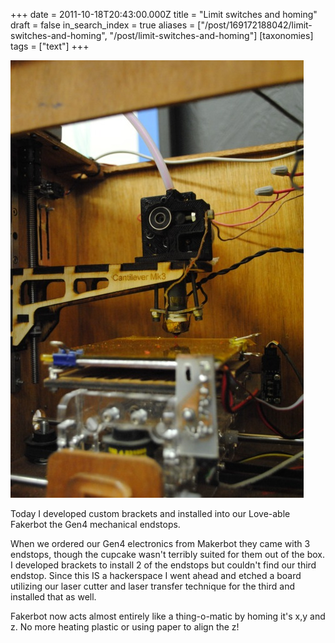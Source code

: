 +++
date = 2011-10-18T20:43:00.000Z
title = "Limit switches and homing"
draft = false
in_search_index = true
aliases = ["/post/169172188042/limit-switches-and-homing", "/post/limit-switches-and-homing"]
[taxonomies]
tags = ["text"]
+++

![image](/images/tumblr_inline_p1uz3cesIE1rp3p4d_540.jpg)

Today I developed custom brackets and installed into our Love-able Fakerbot the Gen4 mechanical endstops.

When we ordered our Gen4 electronics from Makerbot they came with 3 endstops, though the cupcake wasn't terribly suited for them out of the box.  I developed brackets to install 2 of the endstops but couldn't find our third endstop.  Since this IS a hackerspace I went ahead and etched a board utilizing our laser cutter and laser transfer technique for the third and installed that as well.

Fakerbot now acts almost entirely like a thing-o-matic by homing it's x,y and z. No more heating plastic or using paper to align the z!
